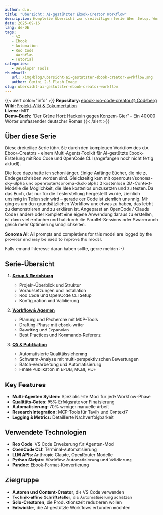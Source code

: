 ```yaml
---
author: d.o.
title: "Übersicht: AI-gestützter Ebook-Creator Workflow"
description: Komplette Übersicht zur dreiteiligen Serie über Setup, Workflow und QA/Publikation des d.o. Ebook-Creator Toolkits
date: 2025-09-16
lang: de-DE
tags:
   - AI
   - Ebook
   - Automation
   - Roo Code
   - Workflow
   - Tutorial
categories:
   - Developer Tools
thumbnail:
   url: /img/blog/ubersicht-ai-gestutzter-ebook-creator-workflow.png
   author: Gemini 2.5 Flash Image
slug: ubersicht-ai-gestutzter-ebook-creator-workflow
---
```


{{< alert color="info" >}}
**Repository:** [ebook-roo-code-creator @ Codeberg](https://codeberg.org/d-oit/ebook-roo-code-creator)  
**Wiki:** [Projekt-Wiki & Dokumentation](https://codeberg.org/d-oit/ebook-roo-code-creator/wiki)  
**Lizenz:** MIT  
**Demo-Buch:** "Der Grüne Hort: Hackerin gegen Konzern-Gier" – Ein 40.000 Wörter umfassender deutscher Roman
{{< /alert >}}

## Über diese Serie

Diese dreiteilige Serie führt Sie durch den kompletten Workflow des d.o. Ebook-Creators - einem Multi-Agents-Toolkit für AI-gestützte Ebook-Erstellung mit Roo Code und OpenCode CLI (angefangen noch nicht fertig aktuell).

Die Idee dazu hatte ich schon länger. Einige Anfänge Bücher, die nie zu Ende geschrieben worden sind. Gleichzeitig kam mit openrouter/sonoma-sky-alpha und openrouter/sonoma-dusk-alpha 2 kostenlose 2M-Context-Modelle die Möglichkeit, die Idee kostenlos umzusetzen und zu testen. Da das Buch, das nur für die Testerstellung hergestellt wurde, ziemlich unsinnig in Teilen sein wird – gerade der Code ist ziemlich unsinnig. Mir ging es um den grundsätzlichen Workflow und etwas zu haben, das leicht zu demonstrieren und zu erklären ist. Angepasst an OpenCode / Claude Code / andere oder komplett eine eigene Anwendung daraus zu erstellen, ist dann viel einfacher und hat durch die Parallel-Sessions oder Swarm auch gleich mehr Optimierungsmöglichkeiten.

**Sonoma AI**: All prompts and completions for this model are logged by the provider and may be used to improve the model.

Falls jemand Interesse daran haben sollte, gerne melden :-)

## Serie-Übersicht

1. **[Setup & Einrichtung](/de/blog/do-ebook-creator-workflow/setup-ai-ebook-creator)**  
   - Projekt-Überblick und Struktur
   - Voraussetzungen und Installation
   - Roo Code und OpenCode CLI Setup
   - Konfiguration und Validierung

2. **[Workflow & Agenten](/de/blog/do-ebook-creator-workflow/workflow-ai-ebook-creator)**  
   - Planung und Recherche mit MCP-Tools
   - Drafting-Phase mit ebook-writer
   - Rewriting und Expansion
   - Best Practices und Kommando-Referenz

3. **[QA & Publikation](/de/blog/do-ebook-creator-workflow/qa-publishing-ai-ebook-creator)**  
   - Automatisierte Qualitätssicherung
   - Schwarm-Analyse mit multi-perspektivischen Bewertungen
   - Batch-Verarbeitung und Automatisierung
   - Finale Publikation in EPUB, MOBI, PDF

## Key Features

- **Multi-Agenten System:** Spezialisierte Modi für jede Workflow-Phase
- **Qualitäts-Gates:** 95% Erfolgsrate vor Finalisierung
- **Automatisierung:** 70% weniger manuelle Arbeit
- **Research Integration:** MCP-Tools für Tavily und Context7
- **Logging & Metrics:** Detaillierte Nachverfolgbarkeit

## Verwendete Technologien

- **Roo Code:** VS Code Erweiterung für Agenten-Modi
- **OpenCode CLI:** Terminal-Automatisierung
- **LLM APIs:** Anthropic Claude, OpenRouter Modelle
- **Python Skripte:** Workflow-Automatisierung und Validierung
- **Pandoc:** Ebook-Format-Konvertierung

## Zielgruppe

- **Autoren und Content-Creator**, die VS Code verwenden
- **Technik-affine Schriftsteller**, die Automatisierung schätzen
- **Solo-Creatoren**, die Produktionszeit reduzieren wollen
- **Entwickler**, die AI-gestützte Workflows erkunden möchten
